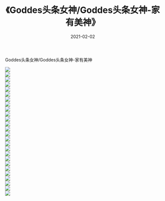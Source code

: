 ﻿---
layout: post
title:  《Goddes头条女神/Goddes头条女神-家有美神》
date:   2021-02-02
img: http://pic.660000.xyz/1:/网络美图/2021/Goddes头条女神/Goddes头条女神-家有美神/000.jpg
categories: [美女, 清纯, 唯美]
---

Goddes头条女神/Goddes头条女神-家有美神

 ![](http://pic.660000.xyz/1:/网络美图/2021/Goddes头条女神/Goddes头条女神-家有美神/001.jpg) <br>![](http://pic.660000.xyz/1:/网络美图/2021/Goddes头条女神/Goddes头条女神-家有美神/002.jpg) <br>![](http://pic.660000.xyz/1:/网络美图/2021/Goddes头条女神/Goddes头条女神-家有美神/003.jpg) <br>![](http://pic.660000.xyz/1:/网络美图/2021/Goddes头条女神/Goddes头条女神-家有美神/004.jpg) <br>![](http://pic.660000.xyz/1:/网络美图/2021/Goddes头条女神/Goddes头条女神-家有美神/005.jpg) <br>![](http://pic.660000.xyz/1:/网络美图/2021/Goddes头条女神/Goddes头条女神-家有美神/006.jpg) <br>![](http://pic.660000.xyz/1:/网络美图/2021/Goddes头条女神/Goddes头条女神-家有美神/007.jpg) <br>![](http://pic.660000.xyz/1:/网络美图/2021/Goddes头条女神/Goddes头条女神-家有美神/008.jpg) <br>![](http://pic.660000.xyz/1:/网络美图/2021/Goddes头条女神/Goddes头条女神-家有美神/009.jpg) <br>![](http://pic.660000.xyz/1:/网络美图/2021/Goddes头条女神/Goddes头条女神-家有美神/010.jpg) <br>![](http://pic.660000.xyz/1:/网络美图/2021/Goddes头条女神/Goddes头条女神-家有美神/011.jpg) <br>![](http://pic.660000.xyz/1:/网络美图/2021/Goddes头条女神/Goddes头条女神-家有美神/012.jpg) <br>![](http://pic.660000.xyz/1:/网络美图/2021/Goddes头条女神/Goddes头条女神-家有美神/013.jpg) <br>![](http://pic.660000.xyz/1:/网络美图/2021/Goddes头条女神/Goddes头条女神-家有美神/014.jpg) <br>![](http://pic.660000.xyz/1:/网络美图/2021/Goddes头条女神/Goddes头条女神-家有美神/015.jpg) <br>![](http://pic.660000.xyz/1:/网络美图/2021/Goddes头条女神/Goddes头条女神-家有美神/016.jpg) <br>![](http://pic.660000.xyz/1:/网络美图/2021/Goddes头条女神/Goddes头条女神-家有美神/017.jpg) <br>![](http://pic.660000.xyz/1:/网络美图/2021/Goddes头条女神/Goddes头条女神-家有美神/018.jpg) <br>![](http://pic.660000.xyz/1:/网络美图/2021/Goddes头条女神/Goddes头条女神-家有美神/019.jpg) <br>![](http://pic.660000.xyz/1:/网络美图/2021/Goddes头条女神/Goddes头条女神-家有美神/020.jpg) <br>![](http://pic.660000.xyz/1:/网络美图/2021/Goddes头条女神/Goddes头条女神-家有美神/021.jpg) <br>![](http://pic.660000.xyz/1:/网络美图/2021/Goddes头条女神/Goddes头条女神-家有美神/022.jpg) <br>![](http://pic.660000.xyz/1:/网络美图/2021/Goddes头条女神/Goddes头条女神-家有美神/023.jpg) <br>![](http://pic.660000.xyz/1:/网络美图/2021/Goddes头条女神/Goddes头条女神-家有美神/024.jpg) <br>![](http://pic.660000.xyz/1:/网络美图/2021/Goddes头条女神/Goddes头条女神-家有美神/025.jpg) <br>![](http://pic.660000.xyz/1:/网络美图/2021/Goddes头条女神/Goddes头条女神-家有美神/026.jpg) <br>